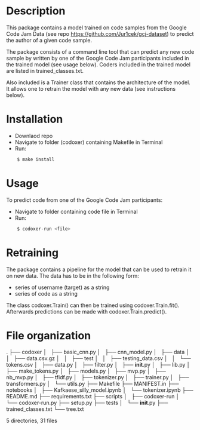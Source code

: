 # Description
This package contains a model trained on code samples from the Google Code Jam Data
(see repo https://github.com/Jur1cek/gcj-dataset) to predict the author of a given code sample.

The package consists of a command line tool that can predict any new code sample by written
by one of the Google Code Jam participants included in the trained model (see usage below). Coders included in the trained model are listed in trained_classes.txt.

Also included is a Trainer class that contains the architecture of the model. It
allows one to retrain the model with any new data (see instructions below).

# Installation
- Downlaod repo
- Navigate to folder (codoxer) containing Makefile in Terminal
- Run:
```bash
    $ make install
```

# Usage

To predict code from one of the Google Code Jam participants:
- Navigate to folder containing code file in Terminal
- Run:
```bash
    $ codoxer-run <file>
```

# Retraining

The package contains a pipeline for the model that can be used to retrain it on
new data. The data has to be in the following form:

- series of username (target) as a string
- series of code as a string

The class codoxer.Train() can then be trained using codoxer.Train.fit().
Afterwards predictions can be made with codoxer.Train.predict().


# File organization

.
├── codoxer
│   ├── basic_cnn.py
│   ├── cnn_model.py
│   ├── data
│   │   ├── data.csv.gz
│   │   ├── test
│   │   ├── testing_data.csv
│   │   └── tokens.csv
│   ├── data.py
│   ├── filter.py
│   ├── __init__.py
│   ├── lib.py
│   ├── make_tokens.py
│   ├── models.py
│   ├── mvp.py
│   ├── nb_mvp.py
│   ├── tfidf.py
│   ├── tokenizer.py
│   ├── trainer.py
│   ├── transformers.py
│   └── utils.py
├── Makefile
├── MANIFEST.in
├── notebooks
│   ├── Kafkaese_silly_model.ipynb
│   └── tokenizer.ipynb
├── README.md
├── requirements.txt
├── scripts
│   ├── codoxer-run
│   └── codoxer-run.py
├── setup.py
├── tests
│   └── __init__.py
├── trained_classes.txt
└── tree.txt

5 directories, 31 files

